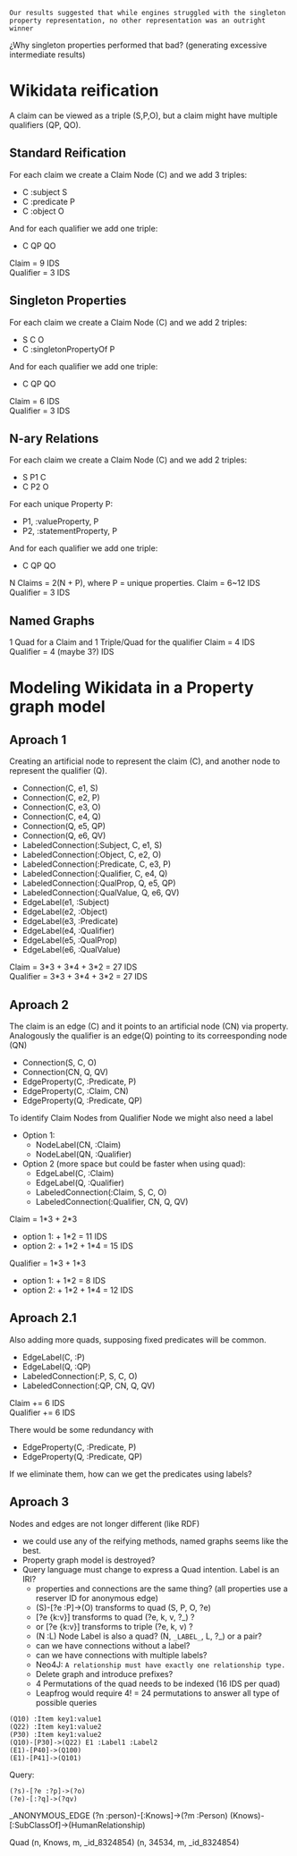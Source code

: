 ```
Our results suggested that while engines struggled with the singleton
property representation, no other representation was an outright winner
```
¿Why singleton properties performed that bad?
(generating excessive intermediate results)

# Wikidata reification
A claim can be viewed as a triple (S,P,O), but a claim might have multiple qualifiers (QP, QO).

## Standard Reification
For each claim we create a Claim Node (C) and we add 3 triples:
- C :subject S
- C :predicate P
- C :object O

And for each qualifier we add one triple:
- C QP QO

Claim     = 9 IDS\
Qualifier = 3 IDS

## Singleton Properties
For each claim we create a Claim Node (C) and we add 2 triples:
- S C O
- C :singletonPropertyOf P

And for each qualifier we add one triple:
- C QP QO

Claim     = 6 IDS\
Qualifier = 3 IDS

## N-ary Relations
For each claim we create a Claim Node (C) and we add 2 triples:
- S P1 C
- C P2 O

For each unique Property P:
- P1, :valueProperty, P
- P2, :statementProperty, P

And for each qualifier we add one triple:
- C QP QO

N Claims  = 2(N + P), where P = unique properties. Claim = 6~12 IDS\
Qualifier = 3 IDS

## Named Graphs
1 Quad for a Claim and 1 Triple/Quad for the qualifier
Claim     = 4 IDS\
Qualifier = 4 (maybe 3?) IDS

# Modeling Wikidata in a Property graph model

## Aproach 1
Creating an artificial node to represent the claim (C), and another node to represent the qualifier (Q).

- Connection(C, e1, S)
- Connection(C, e2, P)
- Connection(C, e3, O)
- Connection(C, e4, Q)
- Connection(Q, e5, QP)
- Connection(Q, e6, QV)
- LabeledConnection(:Subject,   C, e1, S)
- LabeledConnection(:Object,    C, e2, O)
- LabeledConnection(:Predicate, C, e3, P)
- LabeledConnection(:Qualifier, C, e4, Q)
- LabeledConnection(:QualProp,  Q, e5, QP)
- LabeledConnection(:QualValue, Q, e6, QV)
- EdgeLabel(e1, :Subject)
- EdgeLabel(e2, :Object)
- EdgeLabel(e3, :Predicate)
- EdgeLabel(e4, :Qualifier)
- EdgeLabel(e5, :QualProp)
- EdgeLabel(e6, :QualValue)

Claim     = 3\*3 + 3\*4 + 3\*2 = 27 IDS\
Qualifier = 3\*3 + 3\*4 + 3\*2 = 27 IDS

## Aproach 2
The claim is an edge (C) and it points to an artificial node (CN) via property. Analogously the qualifier is an edge(Q) pointing to its correesponding node (QN)

- Connection(S, C, O)
- Connection(CN, Q, QV)
- EdgeProperty(C, :Predicate, P)
- EdgeProperty(C, :Claim, CN)
- EdgeProperty(Q, :Predicate, QP)

To identify Claim Nodes from Qualifier Node we might also need a label
- Option 1:
    - NodeLabel(CN, :Claim)
    - NodeLabel(QN, :Qualifier)
- Option 2 (more space but could be faster when using quad):
    - EdgeLabel(C, :Claim)
    - EdgeLabel(Q, :Qualifier)
    - LabeledConnection(:Claim,     S, C, O)
    - LabeledConnection(:Qualifier, CN, Q, QV)

Claim = 1\*3 + 2\*3
- option 1: + 1\*2 = 11 IDS
- option 2: + 1\*2 + 1\*4 = 15 IDS

Qualifier = 1\*3 + 1\*3
- option 1: + 1\*2 = 8 IDS
- option 2: + 1\*2 + 1\*4 = 12 IDS

## Aproach 2.1
Also adding more quads, supposing fixed predicates will be common.

- EdgeLabel(C, :P)
- EdgeLabel(Q, :QP)
- LabeledConnection(:P, S, C, O)
- LabeledConnection(:QP, CN, Q, QV)

Claim += 6 IDS\
Qualifier += 6 IDS

There would be some redundancy with
- EdgeProperty(C, :Predicate, P)
- EdgeProperty(Q, :Predicate, QP)

If we eliminate them, how can we get the predicates using labels?

## Aproach 3
Nodes and edges are not longer different (like RDF)

- we could use any of the reifying methods, named graphs seems like the best.
- Property graph model is destroyed?
- Query language must change to express a Quad intention. Label is an IRI?
    - properties and connections are the same thing? (all properties use a reserver ID for anonymous edge)
    - (S)-[?e :P]->(O) transforms to quad (S, P, O, ?e)
    - [?e {k:v}] transforms to quad (?e, k, v, ?_) ?
    - or [?e {k:v}] transforms to triple (?e, k, v) ?
    - (N :L) Node Label is also a quad? (N, `_LABEL_`, L, ?_) or a pair?
    - can we have connections without a label?
    - can we have connections with multiple labels?
    - Neo4J: `A relationship must have exactly one relationship type.`
    - Delete graph and introduce prefixes?
    - 4 Permutations of the quad needs to be indexed (16 IDS per quad)
    - Leapfrog would require 4! = 24 permutations to answer all type of possible queries

```
(Q10) :Item key1:value1
(Q22) :Item key1:value2
(P30) :Item key1:value2
(Q10)-[P30]->(Q22) E1 :Label1 :Label2
(E1)-[P40]->(Q100)
(E1)-[P41]->(Q101)
```

Query:
```
(?s)-[?e :?p]->(?o)
(?e)-[:?q]->(?qv)
```


_ANONYMOUS_EDGE
(?n :person)-[:Knows]->(?m :Person)
(Knows)-[:SubClassOf]->(HumanRelationship)

Quad
(n, Knows, m, _id_8324854)
(n, 34534, m, _id_8324854)
